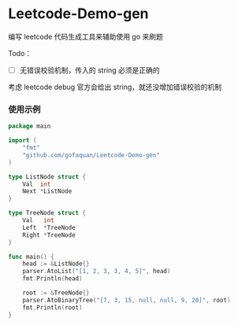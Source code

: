 # Leetcode-Demo-gen

编写 leetcode 代码生成工具来辅助使用 go 来刷题

Todo：

- [ ] 无错误校验机制，传入的 string 必须是正确的

考虑 leetcode debug 官方会给出 string，就还没增加错误校验的机制


### 使用示例
```go
package main

import (
	"fmt"
	"github.com/gofaquan/Leetcode-Demo-gen"
)

type ListNode struct {
	Val  int
	Next *ListNode
}

type TreeNode struct {
	Val   int
	Left  *TreeNode
	Right *TreeNode
}

func main() {
	head := &ListNode{}
	parser.AtoList("[1, 2, 3, 3, 4, 5]", head)
	fmt.Println(head)

	root := &TreeNode{}
	parser.AtoBinaryTree("[7, 3, 15, null, null, 9, 20]", root)
	fmt.Println(root)
}
```
